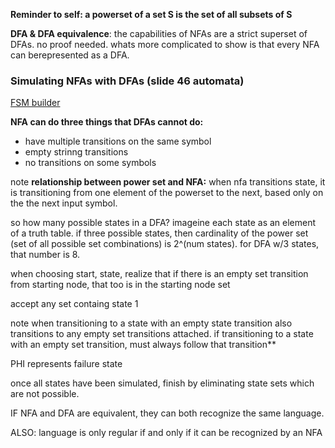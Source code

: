 **Reminder to self: a powerset of a set S is the set of all  subsets of S**

**DFA & DFA equivalence**: the capabilities of NFAs are a strict superset of DFAs. no proof needed. whats more complicated to show is that every NFA can berepresented as a DFA. 

### Simulating NFAs with DFAs (slide 46 automata)
[FSM builder](https://madebyevan.com/fsm/)

**NFA can do three things that DFAs cannot do:**
- have multiple transitions on the same symbol
- empty strinng transitions
- no transitions on some symbols

note **relationship between power set and NFA:** when nfa transitions state, it is transitioning from one element of the powerset to the next, based only on the the next input symbol. 

so how many possible states in a DFA? imageine each state as an element of a truth table. if three possible states, then cardinality of the power set (set of all possible set combinations) is 2^(num states). for DFA w/3 states, that number is 8.

when choosing start, state, realize that if there is an empty set transition from starting node, that too is in the starting node set

accept any set containg state 1

note when transitioning to a state with an empty state transition also transitions to any empty set transitions attached. if transitioning to a state with an empty set transition, must always follow that transition**

PHI represents failure state

once all states have been simulated, finish by eliminating state sets which are not possible. 

IF NFA and DFA are equivalent, they can both recognize the same language. 

ALSO: language is only regular if and only if it can be recognized by an NFA